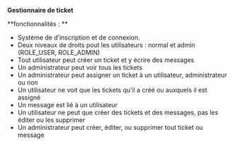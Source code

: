 **Gestionnaire de ticket**

**fonctionnalités : **

- Système de d’inscription et de connexion.
- Deux niveaux de droits pout les utilisateurs : normal et admin (ROLE_USER,
ROLE_ADMIN)
- Tout utilisateur peut créer un ticket et y écrire des messages
- Un administrateur peut voir tous les tickets
- Un administrateur peut assigner un ticket à un utilisateur, administrateur ou non
- Un utilisateur ne voit que les tickets qu’il a créé ou auxquels il est assigné
- Un message est lié à un utilisateur
- Un utilisateur ne peut que créer des tickets et des messages, pas les éditer ou les supprimer
- Un administrateur peut créer, éditer, ou supprimer tout ticket ou message
